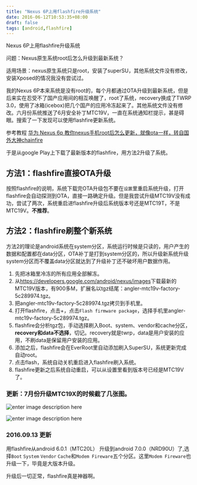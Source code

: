 ```yaml
---
title: "Nexus 6P上用flashfire升级系统"
date: 2016-06-12T10:53:35+08:00
draft: false
tags: [android,flashfire]
---
```

Nexus 6P上用flashfire升级系统

问题：Nexus原生系统root后怎么升级到最新系统？

<!--more-->

适用场景：nexus原生系统只是root，安装了superSU，其他系统文件没有修改，安装Xposed的情况我没有尝试过。

我的Nexus 6P本来系统是没有root的，每个月都通过OTA升级到最新系统，但是后来实在忍受不了国产应用间的相互唤醒了，root了系统，recovery换成了TWRP 3.0，使用了冰箱(icebox)把几个国产的应用冷冻起来了。其他系统文件没有修改。六月份系统推送了6月安全补丁MTC19V，一直在系统通知栏提示，甚是碍眼。搜索了一下发现可以使用flashfire更新系统。

参考教程 [华为 Nexus 6p 教你nexus手机root后怎么更新，就像ota一样，转自国外大神chainfire](http://bbs.mgyun.com/thread-50136-1-1.html) 

于是从google Play上下载了最新版本的flashfire，用方法2升级了系统。

## 方法1：flashfire直接OTA升级

按照flashfire的说明，系统下载完OTA升级包不要在`设置`里重启系统升级，打开flashfire会自动探测到OTA，直接一路确定升级。但是我尝试升级MTC19V没有成功，尝试了两次，系统重启进flashfire升级后系统版本号还是MTC19T，不是MTC19V。**不推荐**。

## 方法2：flashfire刷整个新系统

方法2的理论是android系统在system分区，系统运行时候是只读的，用户产生的数据和配置都在data分区，OTA补丁是打到system分区的，所以升级新系统升级system分区而不覆盖data分区就达到了升级补丁还不破坏用户数据作用。

1.  先把冰箱里冷冻的所有应用全部解冻。
2.  从<https://developers.google.com/android/nexus/images>下载最新的MTC19V版本，有900多M，扩展名以tgz结尾：angler-mtc19v-factory-5c289974.tgz。
3.  把angler-mtc19v-factory-5c289974.tgz拷贝到手机里。
4.  打开flashfire，点击+，点击`Flash firmware package`，选择手机里angler-mtc19v-factory-5c289974.tgz。
5.  flashfire会分析tgz包，手动选择刷入Boot、system、vendor和cache分区，**recovery和data不选择**，切记。recovery就是twrp，data是用户安装的应用，不刷data是保留用户安装的应用。
6.  添加之后，flashfire会在EverRoot里自动添加刷入SuperSU，系统更新完成自动root。
7.  点击flash，系统自动关机重启进入flashfire刷入系统。
8.  flashfire更新之后系统自动重启，可以从设置里看到版本号已经是MTC19V了。


### 更新：7月份升级MTC19X的时候截了几张图。

![enter image description here](http://xixitalkgithubio.qiniudn.com/partition_mini.jpg)

![enter image description here](http://xixitalkgithubio.qiniudn.com/flash_mini.jpg)


###  2016.09.13  更新

用flashfire从android 6.0.1（MTC20L） 升级到android 7.0.0（NRD90U）了,选择`Boot` `System` `Vendor` `Cache`和`Modem Fireware`五个分区。这里`Modem Fireware`也升级一下，毕竟是大版本升级。

升级后一切正常，flashfire真是神器啊。
